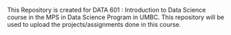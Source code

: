  This Repository is created for DATA 601 : Introduction to Data Science course in the MPS in Data Science Program in UMBC. 
 This repository will be used to upload the projects/assignments done in this course.
